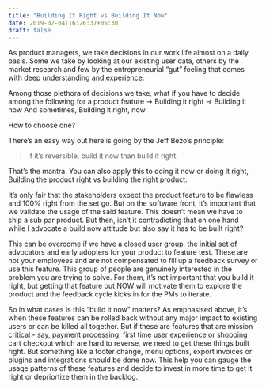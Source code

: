 ```yaml
---
title: "Building It Right vs Building It Now"
date: 2019-02-04T16:26:37+05:30
draft: false
---
```


As product managers, we take decisions in our work life almost on a daily basis. Some we take by looking at our existing user data, others by the market research and few by the entrepreneurial “gut” feeling that comes with deep understanding and experience.

Among those plethora of decisions we take, what if you have to decide among the following for a product feature
-> Building it right
-> Building it now 
And sometimes, Building it right, now

How to choose one?

There’s an easy way out here is going by the Jeff Bezo’s principle: 
> If it’s reversible, build it now than build it right.

That’s the mantra. You can also apply this to doing it now or doing it right, Building the product right vs building the right product.

It’s only fair that the stakeholders expect the product feature to be flawless and 100% right from the set go. But on the software front, it’s important that we validate the usage of the said feature. This doesn’t mean we have to ship a sub par product. But then, isn’t it contradicting that on one hand while I advocate a build now attitude but also say it has to be built right?

This can be overcome if we have a closed user group, the initial set of advocators and early adopters for your product to feature test. These are not your employees and are not compensated to fill up a feedback survey or use this feature. This group of people are genuinely interested in the problem you are trying to solve. For them, it’s not important that you build it right, but getting that feature out NOW will motivate them to explore the product and the feedback cycle kicks in for the PMs to iterate. 

So in what cases is this “build it now” matters? As emphasised above, it’s when these features can be rolled back without any major impact to existing users or can be killed all together. But if these are features that are mission critical - say, payment processing, first time user experience or shopping cart checkout which are hard to reverse, we need to get these things built right. But something like a footer change, menu options, export invoices or plugins and integrations should be done now. This help you can gauge the usage patterns of these features and decide to invest in more time to get it right or  depriortize them in the backlog. 